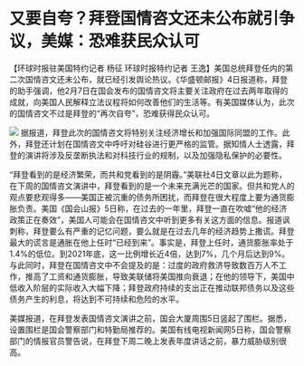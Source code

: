 # 又要自夸？拜登国情咨文还未公布就引争议，美媒：恐难获民众认可

【环球时报驻美国特约记者 杨征 环球时报特约记者
王逸】美国总统拜登任内的第二次国情咨文还未公布，就已经引发舆论热议。《华盛顿邮报》4日报道称，拜登的助手强调，他2月7日在国会发布的国情咨文将主要关注政府在过去两年取得的成就，向美国人民解释立法议程将如何改善他们的生活等。有美国媒体认为，此次的国情咨文不过是拜登的“再次自夸”，恐难获得民众认可。

![](https://inews.gtimg.com/newsapp_bt/0/15646362154/1000)
据报道，拜登此次的国情咨文将特别关注经济增长和加强国际同盟的工作。此外，拜登还计划在国情咨文中呼吁对硅谷进行更严格的监管。据知情人士透露，拜登的演讲将涉及反垄断执法和对科技行业的规制，以及加强隐私保护的必要性。

“拜登看到的是经济繁荣，而共和党看到的是阴霾。”美联社4日文章以此为题称，在下周的国情咨文演讲中，拜登看到的是一个未来充满光芒的国家。但共和党人的观点要悲观得多——美国正被沉重的债务所困扰，而拜登在很大程度上要为通货膨胀负责。美国《国会山报》5日称，在过去的一年里，拜登一直在吹嘘“他的经济政策正在奏效”，美国人可能会在国情咨文中听到更多有关这方面的信息。报道讽刺称，拜登要么有严重的记忆问题，要么就是在过去几年的经济趋势上撒谎。拜登最大的谎言是通胀在他上任时“已经到来”。事实是，拜登上任时，通货膨胀率处于1.4%的低位。到2021年底，这一比例增长近4倍，达到7%，几个月后达到9%。与此同时，拜登在国情咨文中不会提及的是：过度的政府救济导致数百万人不工作，推高了工资和通货膨胀，导致美联储将美国推向衰退；在他的领导下，美国中低收入阶层的实际收入大幅下降；拜登政府持续的支出正在推动联邦债务以及这些债务产生的利息，将达到不可持续和危险的水平。

美媒报道，在拜登发表国情咨文演讲之前，国会大厦周围5日竖起了围栏。据悉，设置围栏是国会警察部门和特勤局推荐的。美国有线电视新闻网5日称，国会警察部门的情报官员警告说，在拜登下周二晚上发表年度讲话之前，暴力威胁级别很高。

